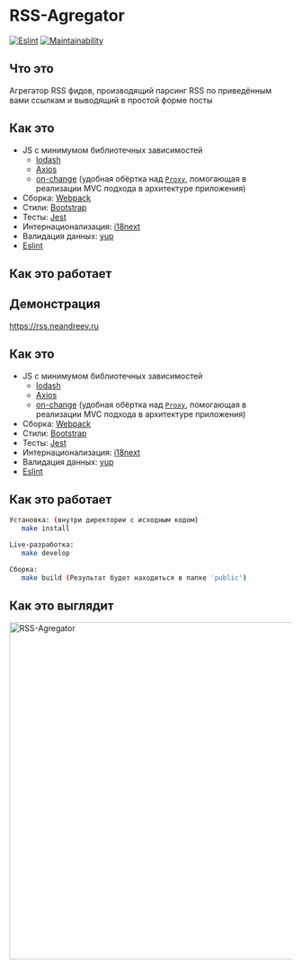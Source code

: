 # RSS-Agregator

[![Eslint](https://github.com/neandreev/RSS-Agregator/actions/workflows/jest.yml/badge.svg?branch=main)](https://github.com/neandreev/RSS-Agregator/actions/workflows/jest.yml)
[![Maintainability](https://api.codeclimate.com/v1/badges/6aa59dd715928a165f0b/maintainability)](https://codeclimate.com/github/neandreev/RSS-Agregator/maintainability)

## Что это

Агрегатор RSS фидов, производящий парсинг RSS по приведённым вами ссылкам и выводящий в простой форме посты

## Как это

- JS с минимумом библиотечных зависимостей
  - [lodash](https://github.com/lodash/lodash)
  - [Axios](https://github.com/axios/axios)
  - [on-change](https://github.com/sindresorhus/on-change) (удобная обёртка над [`Proxy`](https://developer.mozilla.org/en-US/docs/Web/JavaScript/Reference/Global_Objects/Proxy), помогающая в реализации MVC подхода в архитектуре приложения)
- Сборка: [Webpack](https://github.com/webpack/webpack)
- Стили: [Bootstrap](https://github.com/twbs/bootstrap)
- Тесты: [Jest](https://github.com/facebook/jest)
- Интернационализация: [i18next](https://github.com/i18next/i18next)
- Валидация данных: [yup](https://github.com/jquense/yup)
- [Eslint](https://github.com/eslint/eslint)

## Как это работает

## Демонстрация

<https://rss.neandreev.ru>

## Как это

- JS с минимумом библиотечных зависимостей
  - [lodash](https://github.com/lodash/lodash)
  - [Axios](https://github.com/axios/axios)
  - [on-change](https://github.com/sindresorhus/on-change) (удобная обёртка над [`Proxy`](https://developer.mozilla.org/en-US/docs/Web/JavaScript/Reference/Global_Objects/Proxy), помогающая в реализации MVC подхода в архитектуре приложения)
- Сборка: [Webpack](https://github.com/webpack/webpack)
- Стили: [Bootstrap](https://github.com/twbs/bootstrap)
- Тесты: [Jest](https://github.com/facebook/jest)
- Интернационализация: [i18next](https://github.com/i18next/i18next)
- Валидация данных: [yup](https://github.com/jquense/yup)
- [Eslint](https://github.com/eslint/eslint)

## Как это работает

```sh
Установка: (внутри директории с исходным кодом)
   make install

Live-разработка:
   make develop

Сборка:
   make build (Результат будет находиться в папке 'public')
```

## Как это выглядит

<img src="https://neandreev.ru/images/RSS-Agregator_lowres.gif" alt="RSS-Agregator" width="600"/>
